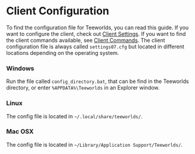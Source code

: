 # Client Configuration

To find the configuration file for Teeworlds, you can read this guide. If you want to configure the client, check out [Client Settings](client_settings.md). If you want to find the client commands available, see [Client Commands](client_commands.md). The client configuration file is always called `settings07.cfg` but located in different locations depending on the operating system.

### Windows

Run the file called `config_directory.bat`, that can be find in the Teeworlds directory, or enter `%APPDATA%\Teeworlds` in an Explorer window.

### Linux

The config file is located in `~/.local/share/teeworlds/`.

### Mac OSX

The config file is located in `~/Library/Application Support/Teeworlds/`.
